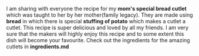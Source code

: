 I am sharing with everyone the recipe for my **mom's special bread cutlet** which was taught to her by her mother(family legacy). They are made using **bread** in which there is special **stuffing of potato** which makes a cutlet a cutlet. This recipe is super delicious and loved by all my friends. I am very sure that the makers will highly enjoy this recipe and to some extent this dish will become your favourite. Check out the ingredients for the amazing cutlets in **ingredients.md**